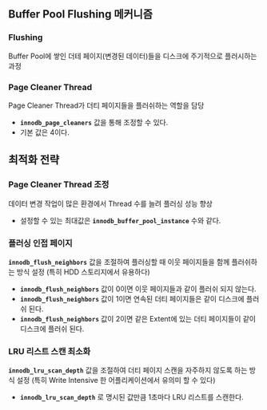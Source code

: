 
## Buffer Pool Flushing 메커니즘

### Flushing
Buffer Pool에 쌓인 더테 페이지(변경된 데이터)들을 디스크에 주기적으로 플러시하는 과정

### Page Cleaner Thread
Page Cleaner Thread가 더티 페이지들을 플러쉬하는 역할을 담당
- **`innodb_page_cleaners`** 값을 통해 조정할 수 있다.
- 기본 값은 4이다.

## 최적화 전략

### Page Cleaner Thread 조정
데이터 변경 작업이 많은 환경에서 Thread 수를 늘려 플러싱 성능 향상
- 설정할 수 있는 최대값은 **`innodb_buffer_pool_instance`** 수와 같다.

### 플러싱 인접 페이지
**`innodb_flush_neighbors`** 값을 조절하여 플러싱할 때 이웃 페이지들을 함께 플러쉬하는 방식 설정 (특히 HDD 스토리지에서 유용하다)
- **`innodb_flush_neighbors`** 값이 0이면 이웃 페이지들과 같이 플러쉬 되지 않는다.
- **`innodb_flush_neighbors`** 값이 1이면 연속된 더티 페이지들은 같이 디스크에 플러쉬 된다.
- **`innodb_flush_neighbors`** 값이 2이면 같은 Extent에 있는 더티 페이지들이 같이 디스크에 플러쉬 된다.

### LRU 리스트 스캔 최소화
**`innodb_lru_scan_depth`** 값을 조절하여 더티 페이지 스캔을 자주하지 않도록 하는 방식 설정 (특히 Write Intensive 한 어플리케이션에서 유의미 할 수 있다)
- **`innodb_lru_scan_depth`** 로 명시된 값만큼 1초마다 LRU 리스트를 스캔한다.